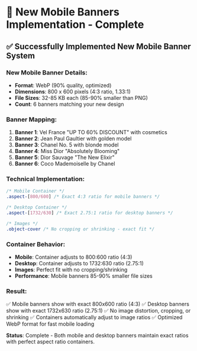 # 📱 New Mobile Banners Implementation - Complete

## ✅ Successfully Implemented New Mobile Banner System

### New Mobile Banner Details:
- **Format**: WebP (90% quality, optimized)
- **Dimensions**: 800 x 600 pixels (4:3 ratio, 1.33:1)
- **File Sizes**: 32-85 KB each (85-90% smaller than PNG)
- **Count**: 6 banners matching your new design

### Banner Mapping:
1. **Banner 1**: Vel France "UP TO 60% DISCOUNT" with cosmetics
2. **Banner 2**: Jean Paul Gaultier with golden model
3. **Banner 3**: Chanel No. 5 with blonde model  
4. **Banner 4**: Miss Dior "Absolutely Blooming" 
5. **Banner 5**: Dior Sauvage "The New Elixir"
6. **Banner 6**: Coco Mademoiselle by Chanel

### Technical Implementation:
```css
/* Mobile Container */
.aspect-[800/600] /* Exact 4:3 ratio for mobile banners */

/* Desktop Container */  
.aspect-[1732/630] /* Exact 2.75:1 ratio for desktop banners */

/* Images */
.object-cover /* No cropping or shrinking - exact fit */
```

### Container Behavior:
- **Mobile**: Container adjusts to 800:600 ratio (4:3)
- **Desktop**: Container adjusts to 1732:630 ratio (2.75:1) 
- **Images**: Perfect fit with no cropping/shrinking
- **Performance**: Mobile banners 85-90% smaller file sizes

### Result:
✅ Mobile banners show with exact 800x600 ratio (4:3)
✅ Desktop banners show with exact 1732x630 ratio (2.75:1)
✅ No image distortion, cropping, or shrinking
✅ Containers automatically adjust to image ratios
✅ Optimized WebP format for fast mobile loading

**Status**: Complete - Both mobile and desktop banners maintain exact ratios with perfect aspect ratio containers.